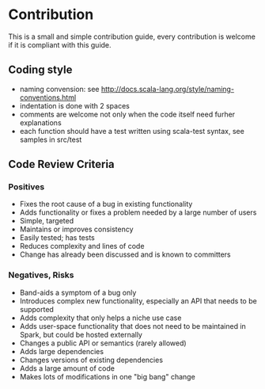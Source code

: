 # Contribution

This is a small and simple contribution guide, every contribution is welcome if it is compliant with this guide.        

## Coding style

* naming convension: see http://docs.scala-lang.org/style/naming-conventions.html
* indentation is done with 2 spaces
* comments are welcome not only when the code itself need furher explanations
* each function should have a test written using scala-test syntax, see samples in src/test 

## Code Review Criteria

### Positives

* Fixes the root cause of a bug in existing functionality
* Adds functionality or fixes a problem needed by a large number of users
* Simple, targeted
* Maintains or improves consistency
* Easily tested; has tests
* Reduces complexity and lines of code
* Change has already been discussed and is known to committers

### Negatives, Risks

* Band-aids a symptom of a bug only
* Introduces complex new functionality, especially an API that needs to be supported
* Adds complexity that only helps a niche use case
* Adds user-space functionality that does not need to be maintained in Spark, but could be hosted externally 
* Changes a public API or semantics (rarely allowed)
* Adds large dependencies
* Changes versions of existing dependencies
* Adds a large amount of code
* Makes lots of modifications in one "big bang" change
